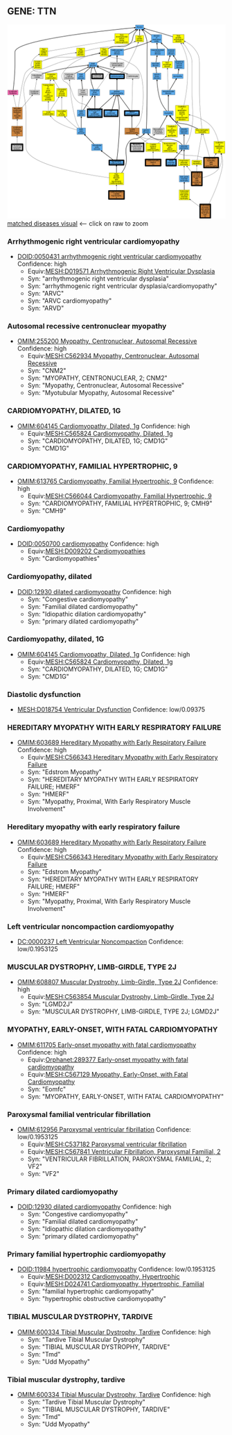 
## GENE: TTN

![image](TTN.png)
[matched diseases visual](TTN.png)  <-- click on raw to zoom


### Arrhythmogenic right ventricular cardiomyopathy
 * [DOID:0050431 arrhythmogenic right ventricular cardiomyopathy](http://beta.monarchinitiative.org/disease/DOID:0050431) Confidence: high
    * Equiv:[MESH:D019571 Arrhythmogenic Right Ventricular Dysplasia](http://beta.monarchinitiative.org/disease/MESH:D019571)
    * Syn: "arrhythmogenic right ventricular dysplasia"
    * Syn: "arrhythmogenic right ventricular dysplasia/cardiomyopathy"
    * Syn: "ARVC"
    * Syn: "ARVC cardiomyopathy"
    * Syn: "ARVD"

### Autosomal recessive centronuclear myopathy
 * [OMIM:255200 Myopathy, Centronuclear, Autosomal Recessive](http://beta.monarchinitiative.org/disease/OMIM:255200) Confidence: high
    * Equiv:[MESH:C562934 Myopathy, Centronuclear, Autosomal Recessive](http://beta.monarchinitiative.org/disease/MESH:C562934)
    * Syn: "CNM2"
    * Syn: "MYOPATHY, CENTRONUCLEAR, 2; CNM2"
    * Syn: "Myopathy, Centronuclear, Autosomal Recessive"
    * Syn: "Myotubular Myopathy, Autosomal Recessive"

### CARDIOMYOPATHY, DILATED, 1G
 * [OMIM:604145 Cardiomyopathy, Dilated, 1g](http://beta.monarchinitiative.org/disease/OMIM:604145) Confidence: high
    * Equiv:[MESH:C565824 Cardiomyopathy, Dilated, 1g](http://beta.monarchinitiative.org/disease/MESH:C565824)
    * Syn: "CARDIOMYOPATHY, DILATED, 1G; CMD1G"
    * Syn: "CMD1G"

### CARDIOMYOPATHY, FAMILIAL HYPERTROPHIC, 9
 * [OMIM:613765 Cardiomyopathy, Familial Hypertrophic, 9](http://beta.monarchinitiative.org/disease/OMIM:613765) Confidence: high
    * Equiv:[MESH:C566044 Cardiomyopathy, Familial Hypertrophic, 9](http://beta.monarchinitiative.org/disease/MESH:C566044)
    * Syn: "CARDIOMYOPATHY, FAMILIAL HYPERTROPHIC, 9; CMH9"
    * Syn: "CMH9"

### Cardiomyopathy
 * [DOID:0050700 cardiomyopathy](http://beta.monarchinitiative.org/disease/DOID:0050700) Confidence: high
    * Equiv:[MESH:D009202 Cardiomyopathies](http://beta.monarchinitiative.org/disease/MESH:D009202)
    * Syn: "Cardiomyopathies"

### Cardiomyopathy, dilated
 * [DOID:12930 dilated cardiomyopathy](http://beta.monarchinitiative.org/disease/DOID:12930) Confidence: high
    * Syn: "Congestive cardiomyopathy"
    * Syn: "Familial dilated cardiomyopathy"
    * Syn: "Idiopathic dilation cardiomyopathy"
    * Syn: "primary dilated cardiomyopathy"

### Cardiomyopathy, dilated, 1G
 * [OMIM:604145 Cardiomyopathy, Dilated, 1g](http://beta.monarchinitiative.org/disease/OMIM:604145) Confidence: high
    * Equiv:[MESH:C565824 Cardiomyopathy, Dilated, 1g](http://beta.monarchinitiative.org/disease/MESH:C565824)
    * Syn: "CARDIOMYOPATHY, DILATED, 1G; CMD1G"
    * Syn: "CMD1G"

### Diastolic dysfunction
 * [MESH:D018754 Ventricular Dysfunction](http://beta.monarchinitiative.org/disease/MESH:D018754) Confidence: low/0.09375

### HEREDITARY MYOPATHY WITH EARLY RESPIRATORY FAILURE
 * [OMIM:603689 Hereditary Myopathy with Early Respiratory Failure](http://beta.monarchinitiative.org/disease/OMIM:603689) Confidence: high
    * Equiv:[MESH:C566343 Hereditary Myopathy with Early Respiratory Failure](http://beta.monarchinitiative.org/disease/MESH:C566343)
    * Syn: "Edstrom Myopathy"
    * Syn: "HEREDITARY MYOPATHY WITH EARLY RESPIRATORY FAILURE; HMERF"
    * Syn: "HMERF"
    * Syn: "Myopathy, Proximal, With Early Respiratory Muscle Involvement"

### Hereditary myopathy with early respiratory failure
 * [OMIM:603689 Hereditary Myopathy with Early Respiratory Failure](http://beta.monarchinitiative.org/disease/OMIM:603689) Confidence: high
    * Equiv:[MESH:C566343 Hereditary Myopathy with Early Respiratory Failure](http://beta.monarchinitiative.org/disease/MESH:C566343)
    * Syn: "Edstrom Myopathy"
    * Syn: "HEREDITARY MYOPATHY WITH EARLY RESPIRATORY FAILURE; HMERF"
    * Syn: "HMERF"
    * Syn: "Myopathy, Proximal, With Early Respiratory Muscle Involvement"

### Left ventricular noncompaction cardiomyopathy
 * [DC:0000237 Left Ventricular Noncompaction](http://beta.monarchinitiative.org/disease/DC:0000237) Confidence: low/0.1953125

### MUSCULAR DYSTROPHY, LIMB-GIRDLE, TYPE 2J
 * [OMIM:608807 Muscular Dystrophy, Limb-Girdle, Type 2J](http://beta.monarchinitiative.org/disease/OMIM:608807) Confidence: high
    * Equiv:[MESH:C563854 Muscular Dystrophy, Limb-Girdle, Type 2J](http://beta.monarchinitiative.org/disease/MESH:C563854)
    * Syn: "LGMD2J"
    * Syn: "MUSCULAR DYSTROPHY, LIMB-GIRDLE, TYPE 2J; LGMD2J"

### MYOPATHY, EARLY-ONSET, WITH FATAL CARDIOMYOPATHY
 * [OMIM:611705 Early-onset myopathy with fatal cardiomyopathy](http://beta.monarchinitiative.org/disease/OMIM:611705) Confidence: high
    * Equiv:[Orphanet:289377 Early-onset myopathy with fatal cardiomyopathy](http://beta.monarchinitiative.org/disease/Orphanet:289377)
    * Equiv:[MESH:C567129 Myopathy, Early-Onset, with Fatal Cardiomyopathy](http://beta.monarchinitiative.org/disease/MESH:C567129)
    * Syn: "Eomfc"
    * Syn: "MYOPATHY, EARLY-ONSET, WITH FATAL CARDIOMYOPATHY"

### Paroxysmal familial ventricular fibrillation
 * [OMIM:612956 Paroxysmal ventricular fibrillation](http://beta.monarchinitiative.org/disease/OMIM:612956) Confidence: low/0.1953125
    * Equiv:[MESH:C537182 Paroxysmal ventricular fibrillation](http://beta.monarchinitiative.org/disease/MESH:C537182)
    * Equiv:[MESH:C567841 Ventricular Fibrillation, Paroxysmal Familial, 2](http://beta.monarchinitiative.org/disease/MESH:C567841)
    * Syn: "VENTRICULAR FIBRILLATION, PAROXYSMAL FAMILIAL, 2; VF2"
    * Syn: "VF2"

### Primary dilated cardiomyopathy
 * [DOID:12930 dilated cardiomyopathy](http://beta.monarchinitiative.org/disease/DOID:12930) Confidence: high
    * Syn: "Congestive cardiomyopathy"
    * Syn: "Familial dilated cardiomyopathy"
    * Syn: "Idiopathic dilation cardiomyopathy"
    * Syn: "primary dilated cardiomyopathy"

### Primary familial hypertrophic cardiomyopathy
 * [DOID:11984 hypertrophic cardiomyopathy](http://beta.monarchinitiative.org/disease/DOID:11984) Confidence: low/0.1953125
    * Equiv:[MESH:D002312 Cardiomyopathy, Hypertrophic](http://beta.monarchinitiative.org/disease/MESH:D002312)
    * Equiv:[MESH:D024741 Cardiomyopathy, Hypertrophic, Familial](http://beta.monarchinitiative.org/disease/MESH:D024741)
    * Syn: "familial hypertrophic cardiomyopathy"
    * Syn: "hypertrophic obstructive cardiomyopathy"

### TIBIAL MUSCULAR DYSTROPHY, TARDIVE
 * [OMIM:600334 Tibial Muscular Dystrophy, Tardive](http://beta.monarchinitiative.org/disease/OMIM:600334) Confidence: high
    * Syn: "Tardive Tibial Muscular Dystrophy"
    * Syn: "TIBIAL MUSCULAR DYSTROPHY, TARDIVE"
    * Syn: "Tmd"
    * Syn: "Udd Myopathy"

### Tibial muscular dystrophy, tardive
 * [OMIM:600334 Tibial Muscular Dystrophy, Tardive](http://beta.monarchinitiative.org/disease/OMIM:600334) Confidence: high
    * Syn: "Tardive Tibial Muscular Dystrophy"
    * Syn: "TIBIAL MUSCULAR DYSTROPHY, TARDIVE"
    * Syn: "Tmd"
    * Syn: "Udd Myopathy"
